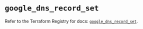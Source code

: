 # `google_dns_record_set`

Refer to the Terraform Registry for docs: [`google_dns_record_set`](https://registry.terraform.io/providers/hashicorp/google/6.39.0/docs/resources/dns_record_set).
